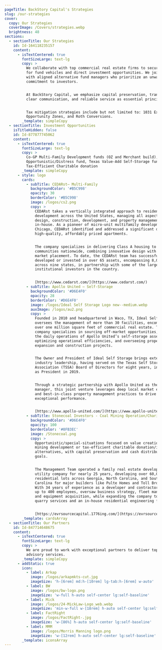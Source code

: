 ```yaml
---
pageTitle: BackStory Capital's Strategies
slug: /our-strategies
cover:
  copy: Our Strategies
  coverImage: /Covers/strategies.webp
  brightness: 48
sections:
  - sectionTitle: Our Strategies
    id: Id-164118235157
    content:
      - isTextCentered: true
        fontSizeLarge: text-lg
        copy: >
          We collaborate with top commercial real estate firms to secure capital
          for fund vehicles and direct investment opportunities. We join forces
          with aligned alternative fund managers who prioritize an unwavering
          commitment to investors.


          At BackStory Capital, we emphasize capital preservation, transparency,
          clear communication, and reliable service as essential principles.


          Tax mitigation strategies include but not limited to: 1031 Exchanges,
          Opportunity Zones, and Roth Conversions.
        _template: simpleCopy
  - sectionTitle: Investment Opportunities
    isTitleHidden: false
    id: Id-877877745062
    content:
      - isTextCentered: true
        fontSizeLarge: text-lg
        copy: >
          Co-GP Multi-Family Development funds (OZ and Merchant build),
          Opportunistic/Distress fund, Texas Value-Add Self-Storage funds,
          Tax-Efficient Charitable donation 
        _template: simpleCopy
      - style: logo
        cards:
          - subTitle: CEDARst– Multi-Family
            backgroundColor: '#B5C998'
            opacity: 30
            borderColor: '#B5C998'
            image: /logos/cs2.png
            copy: >
              CEDARst takes a vertically integrated approach to residential
              development across the United States, managing all aspects of
              design, construction, development, and property management
              in-house. As a pioneer of micro-unit multifamily development in
              Chicago, CEDARst identified and addressed a significant demand for
              high-quality, affordably priced apartments.


              The company specializes in delivering Class A housing to in-fill
              communities nationwide, combining innovative design with strategic
              market placement. To date, the CEDARst team has successfully
              developed or invested in over 65 assets, encompassing 8,000 units
              across nine states, in partnership with some of the largest
              institutional investors in the country.


              [https://www.cedarst.com/](https://www.cedarst.com/)
          - subTitle: Apollo United – Self-Storage
            backgroundColor: '#D6E4F0'
            opacity: 28
            borderColor: '#D6E4F0'
            image: /logos/Ideal Self Storage Logo new--medium.webp
            auxImage: /logos/au2.png
            copy: >
              Founded in 2010 and headquartered in Waco, TX, Ideal Self Storage
              oversees the management of more than 30 facilities, encompassing
              over one million square feet of commercial real estate. The
              company specializes in sourcing off-market opportunities, managing
              the daily operations of Apollo United’s self-storage assets,
              optimizing operational efficiencies, and overseeing property
              expansion and construction projects.


              The Owner and President of Ideal Self Storage brings extensive
              industry leadership, having served on the Texas Self Storage
              Association (TSSA) Board of Directors for eight years, including
              as President in 2019.


              Through a strategic partnership with Apollo United as the asset
              manager, this joint venture leverages deep local market expertise
              and best-in-class property management practices to drive
              exceptional performance.


              [https://www.apollo-united.com/](https://www.apollo-united.com/)
          - subTitle: Stonecoal Investors - Coal Mining Operation/Charitable Donation
            backgroundColor: '#D6E4F0'
            opacity: 100
            borderColor: '#8FB3EC'
            image: /Stonecoal.png
            copy: >
              Opportunistic/special-situations focused on value creation via
              mining development or tax-efficient charitable donation/investment
              alternatives, with capital preservation and cash distribution
              goals.


              The Management Team operated a family real estate development and
              utility company for nearly 25 years, developing over 60,000
              residential lots across Georgia, North Carolina, and South
              Carolina for major builders like Pulte Homes and Toll Brothers.
              With 34 years of experience as a developer and contractor, managed
              up to 400 employees, oversaw business strategy, fleet management,
              and equipment acquisition, while expanding the company to include
              quarry services and an in-house residential engineering firm.


              [https://evrsourcecapital.1776ing.com/](https://evrsourcecapital.1776ing.com/)
        _template: cardsArray
  - sectionTitle: Our Partners
    id: Id-847714648675
    content:
      - isTextCentered: true
        fontSizeLarge: text-lg
        copy: >
          We are proud to work with exceptional partners to deliver top-tier
          advisory services.
        _template: simpleCopy
      - addStatic: true
        icon:
          - label: Arkap
            image: /logos/arkapmkts-cut.jpg
            imageSize: 'h-[6rem] md:h-[10rem] lg-tab:h-[6rem] w-auto'
          - label: BW
            image: /logos/bw-logo.png
            imageSize: 'w-full h-auto self-center lg:self-baseline'
          - label: Mick
            image: /logos/24-MickLaw-Logo_web.webp
            imageSize: 'min-w-full w-[18rem] h-auto self-center lg:self-baseline'
          - label: FactRight
            image: /logos/FactRight-.jpg
            imageSize: 'w-[86%] h-auto self-center lg:self-baseline'
          - label: MMM
            image: /logos/Morris Manning logo.png
            imageSize: 'w-[12rem] h-auto self-center lg:self-baseline'
        _template: iconsArray
---
```


